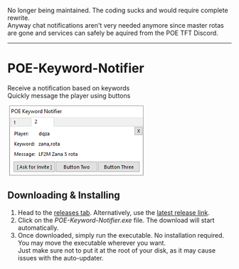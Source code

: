 No longer being maintained. The coding sucks and would require complete rewrite.  
Anyway chat notifications aren't very needed anymore since master rotas are gone and services can safely be aquired from the POE TFT Discord.
***

# POE-Keyword-Notifier

Receive a notification based on keywords  
Quickly message the player using buttons  

<p align="left">
  <img src="https://raw.githubusercontent.com/lemasato/POE-Keyword-Notifier/master/resources/screenshots/interface.png">
</p> <!-- Interface GIF -->

## Downloading & Installing
1. Head to the [releases tab](https://github.com/lemasato/POE-Keyword-Notifier/releases). Alternatively, use the [latest release link](https://github.com/lemasato/POE-Keyword-Notifier/releases/latest).  
1. Click on the <i>POE-Keyword-Notifier.exe</i> file. The download will start automatically.  
1. Once downloaded, simply run the executable. No installation required.  
   You may move the executable wherever you want.  
   Just make sure not to put it at the root of your disk, as it may cause issues with the auto-updater.
